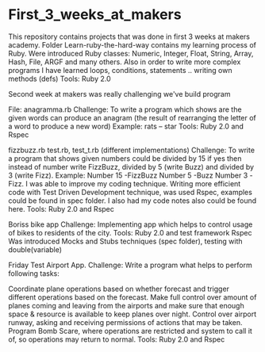 ﻿First_3_weeks_at_makers
=======================

This repository contains projects that was done in first 3 weeks at makers academy.
Folder Learn-ruby-the-hard-way contains my learning process of Ruby.
Were introduced Ruby classes: Numeric, Integer, Float, String, Array, Hash, File, ARGF and many others. Also in order to write more complex programs I have learned loops, conditions, statements .. writing own methods (defs)
Tools: Ruby 2.0

Second week at makers was really challenging we've build program 

File: anagramma.rb
Challenge: To write a program which shows are the given words can produce an anagram (the result of rearranging the letter of a word to produce a new word)
Example: rats – star
Tools: Ruby 2.0 and Rspec
 
fizzbuzz.rb test.rb, test_t.rb (different implementations)
Challenge: To write a program that shows given numbers could be divided by 15 if yes then instead of number write FizzBuzz, divided by 5 (write Buzz) and divided by 3 (write Fizz).
Example: Number 15 -FizzBuzz
Number 5 -Buzz
Number 3 -Fizz.
I was able to improve my coding technique.
Writing more efficient code with Test Driven Development technique, was used Rspec, examples could be found in spec folder.
I also had my code notes also could be found here.
Tools: Ruby 2.0 and Rspec

Boriss bike app
Challenge: Implementing app which helps to control usage of bikes to residents of the city.
Tools: Ruby 2.0 and test framework Rspec
Was introduced Mocks and Stubs techniques (spec folder), testing with double(variable)

Friday Test Airport App.
Challenge: Write a program what helps to perform following tasks:

Coordinate plane operations based on whether forecast and trigger different operations based on the forecast.
Make full control over amount of planes coming and leaving from the airports and make sure that enough space & resource is available to keep planes over night.
Control over airport runway, asking and receiving permissions of actions that may be taken.
Program Bomb Scare, where operations are restricted and system to call it of, so operations may return to normal.
Tools: Ruby 2.0 and Rspec



